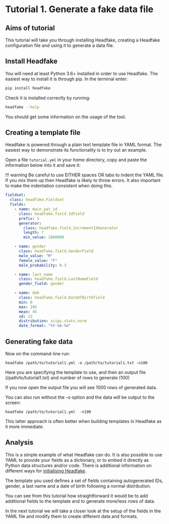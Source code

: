 # Tutorial 1. Generate a fake data file

## Aims of tutorial
This tutorial will take you through installing Headfake, creating a Headfake configuration file and using it to generate a data file.

## Install Headfake

You will need at least Python 3.6+ installed in order to use Headfake. The easiest way to install it is through pip. In the terminal enter:

```bash
pip install headfake
```

Check it is installed correctly by running:

```bash
headfake --help
```

You should get some information on the usage of the tool.

## Creating a template file

Headfake is powered through a plain text template file in YAML format. The easiest way to demonstrate its functionality
is to try out an example.

Open a file `tutorial.yml` in your home directory, copy and paste the information below into it and save it:


!!! warning
    Be careful to use EITHER spaces OR tabs to indent the YAML file. If you mix them up then Headfake is likely to throw
    errors. It also important to make the indentation consistent when doing this.

```yaml
fieldset:
  class: headfake.Fieldset
  fields:
    - name: main_pat_id
      class: headfake.field.IdField
      prefix: S
      generator:
        class: headfake.field.IncrementIdGenerator
        length: 7
        min_value: 1000000

    - name: gender
      class: headfake.field.GenderField
      male_value: "M"
      female_value: "F"
      male_probability: 0.3

    - name: last_name
      class: headfake.field.LastNameField
      gender_field: gender

    - name: dob
      class: headfake.field.DateOfBirthField
      min: 0
      max: 105
      mean: 45
      sd: 13
      distribution: scipy.stats.norm
      date_format: "%Y-%m-%d"

```


## Generating fake data

Now on the command-line run:

```
headfake /path/to/tutorial1.yml -o /path/to/tutorial1.txt -n100
```

Here you are specifying the template to use, and then an output file (/path/to/tutorial1.txt) and number of rows to generate (100)

If you now open the output file you will see 1000 rows of generated data.

You can also run without the -o option and the data will be output to the screen:
```
headfake /path/to/tutorial1.yml  -n100
```

This latter approach is often better when building templates in Headfake as it more immediate.



## Analysis
This is a simple example of what Headfake can do. It is also possible to use YAML to provide your fields as a dictionary, or to embed it directly as Python data structures and/or code.
There is additional information on different ways for [initialising Headfake](/discussion/initialising-headfake).

The template you used defines a set of fields containing autogenerated IDs, gender, a last name and a date of birth following a normal distribution.

You can see from this tutorial how straightforward it would be to add additional fields to the template and to generate more/less rows of data.

In the next tutorial we will take a closer look at the setup of the fields in the YAML file and modify them to create different data and formats.
